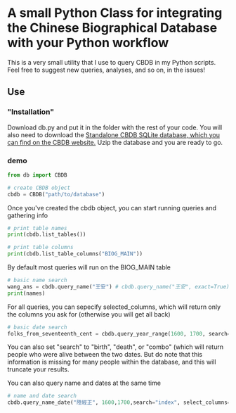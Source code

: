# A small Python Class for integrating the Chinese Biographical Database with your Python workflow
This is a very small utility that I use to query CBDB in my Python scripts. Feel free to suggest new queries, analyses, and so on, in the issues!

## Use
### "Installation"
Download db.py and put it in the folder with the rest of your code. You will also need to download the [Standalone CBDB SQLite database, which you can find on the CBDB website.](https://projects.iq.harvard.edu/cbdb/download-cbdb-standalone-database) Uzip the database and you are ready to go.

### demo
```python
from db import CBDB

# create CBDB object
cbdb = CBDB("path/to/database")
```
Once you've created the cbdb object, you can start running queries and gathering info

```python
# print table names
print(cbdb.list_tables())

# print table columns
print(cbdb.list_table_columns("BIOG_MAIN"))
```
By default most queries will run on the BIOG_MAIN table

```python
# basic name search
wang_ans = cbdb.query_name("王安") # cbdb.query_name("王安", exact=True) will match 王安 exactly
print(names)
```
For all queries, you can sepecify selected_columns, which will return only the columns you ask for (otherwise you will get all back)


```python
# basic date search
folks_from_seventeenth_cent = cbdb.query_year_range(1600, 1700, search="index", select_columns=["c_name_chn", "c_index_year"])
```
You can also set "search" to "birth", "death", or "combo" (which will return people who were alive between the two dates. But do note that this information is missing for many people within the database, and this will truncate your results.


You can also query name and dates at the same time
```python
# name and date search
cbdb.query_name_date("陸經正", 1600,1700,search="index", select_columns=["c_name_chn","c_index_year"]))
```
